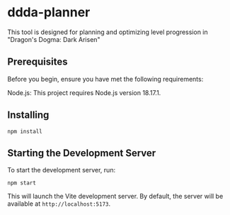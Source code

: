 # ddda-planner

This tool is designed for planning and optimizing level progression in "Dragon's Dogma: Dark Arisen"

## Prerequisites
Before you begin, ensure you have met the following requirements:

Node.js: This project requires Node.js version 18.17.1.

## Installing

```
npm install
```

## Starting the Development Server

To start the development server, run:

```
npm start
```

This will launch the Vite development server. By default, the server will be available at `http://localhost:5173`.
